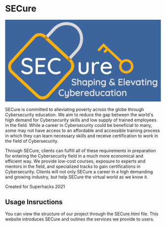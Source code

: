 # SECure

![SECure Logo](Logo.png)

SECure is committed to alleviating poverty across the globe through Cybersecurity education. We aim to reduce the gap between the world's high demand for Cybersecurity skills and low supply of trained employees in the field.  While a career in Cybersecurity could be beneficial to many, some may not have access to an affordable and accessible training process in which they can learn necessary skills and receive certification to work in the field of Cybersecurity.

Through SECure, clients can fulfill all of these requirements in preparation for entering the Cybersecurity field in a much more economical and efficient way.  We provide low-cost courses, exposure to experts and mentors in the field, and specialized tracks to gain certifications in Cybersecurity.  Clients will not only SECure a career in a high demanding and growing industry, but help SECure the virtual world as we know it.

Created for Superhacks 2021

## Usage Insructions 

You can view the structure of our project through the SECure.html file.  This website introduces SECure and outines the services we provide to users.
